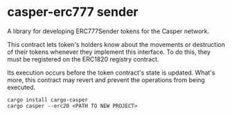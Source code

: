 # casper-erc777 sender

A library for developing ERC777Sender tokens for the Casper network.

This contract lets token's holders know about the movements or destruction of their tokens whenever 
they implement this interface. To do this, they must be registered on the ERC1820 registry contract.

Its execution occurs before the token contract's state is updated.
What's more, this contract may revert and prevent the operations from being executed.

```
cargo install cargo-casper
cargo casper --erc20 <PATH TO NEW PROJECT>
```
